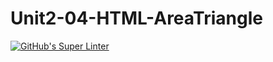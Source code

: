 # Unit2-04-HTML-AreaTriangle
[![GitHub's Super Linter](https://github.com/ICS20-Programming-Remy-S/Unit2-04-HTML-AreaTriangle/workflows/GitHub's%20Super%20Linter/badge.svg)](https://github.com/ICS20-Programming-Remy-S/Unit2-04-HTML-AreaTriangle/actions)